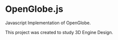 OpenGlobe.js
===========

Javascript Implementation of OpenGlobe.

This project was created to study 3D Engine Design.
